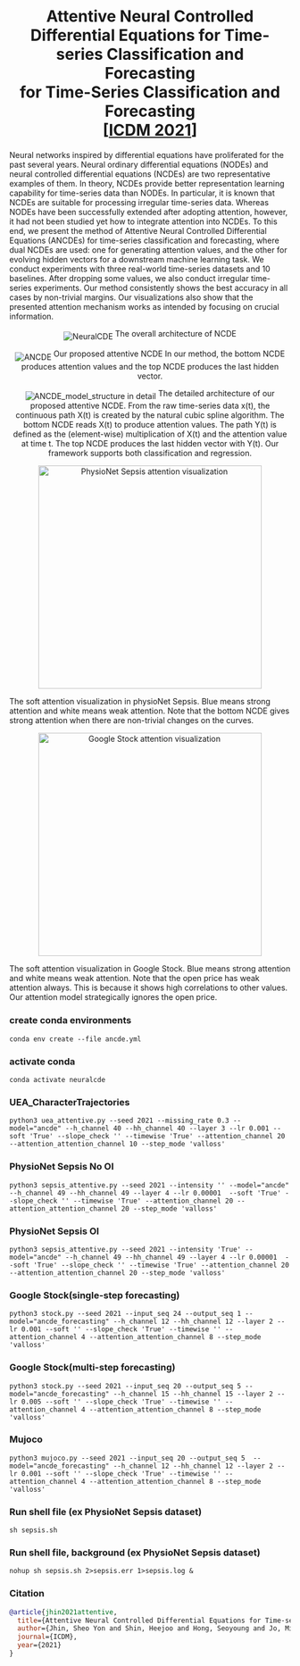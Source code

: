 <h1 align='center'> Attentive Neural Controlled Differential Equations for Time-series Classification and Forecasting<br>
    for Time-Series Classification and Forecasting<br>
    [<a href="https://arxiv.org/abs/2109.01876">ICDM 2021</a>] </h1>
Neural networks inspired by differential equations have proliferated for the past several years. Neural ordinary differential equations (NODEs) and neural controlled differential equations (NCDEs) are two representative examples of them. In theory, NCDEs provide better representation learning capability for time-series data than NODEs. In particular, it is known that NCDEs are suitable for processing irregular time-series data. Whereas NODEs have been successfully extended after adopting attention, however, it had not been studied yet how to integrate attention into NCDEs. To this end, we present the method of Attentive Neural Controlled Differential Equations (ANCDEs) for time-series classification and forecasting, where dual NCDEs are used: one for generating attention values, and the other for evolving hidden vectors for a downstream machine learning task. We conduct experiments with three real-world time-series datasets and 10 baselines. After dropping some values, we also conduct irregular time-series experiments. Our method consistently shows the best accuracy in all cases by non-trivial margins. Our visualizations also show that the presented attention mechanism works as intended by focusing on crucial information.
<p align="center">
  
  <img align="middle" src="./imgs/Neuralcde.png" alt="NeuralCDE"/> 
  The overall architecture of NCDE
</p>

<p align="center">
  <img align="middle" src="./imgs/AttentiveNeuralCDE.png" alt="ANCDE" /> 
  Our proposed attentive NCDE In our method, the bottom NCDE produces attention values and the top NCDE produces the last hidden vector. 
  
</p>
<p align="center">
  <img align="middle" src="./imgs/ANCDE_flow.png" alt="ANCDE_model_structure in detail"/> 
  The detailed architecture of our proposed attentive NCDE. From the raw time-series data x(t), the continuous path X(t) is created by the natural cubic spline algorithm. The bottom NCDE reads X(t) to produce attention values. The path Y(t) is defined as the (element-wise) multiplication of X(t) and the attention value at time t. The top NCDE produces the last hidden vector with Y(t). Our framework supports both classification and regression.
</p>
<p align="center">
  <img align="center" src="./imgs/sepsis.png" alt="PhysioNet Sepsis attention visualization" width="400"/> 
  
</p>
<p>The soft attention visualization in physioNet Sepsis. Blue means strong attention and white means weak attention. Note that the bottom NCDE gives strong attention when there are non-trivial changes on the curves.</p>

<p align="center">
  <img align="center" src="./imgs/stock.png" alt="Google Stock attention visualization" width="400"/> 
  
</p>

  <p>The soft attention visualization in Google Stock. Blue means strong attention and white means weak attention. Note that the open price has weak attention always. This is because it shows high correlations to other values. Our attention model strategically ignores the open price.</p>

### create conda environments
```
conda env create --file ancde.yml
```

### activate conda 
```
conda activate neuralcde
```

### UEA_CharacterTrajectories
```
python3 uea_attentive.py --seed 2021 --missing_rate 0.3 --model="ancde" --h_channel 40 --hh_channel 40 --layer 3 --lr 0.001 --soft 'True' --slope_check '' --timewise 'True' --attention_channel 20 --attention_attention_channel 10 --step_mode 'valloss'
```

### PhysioNet Sepsis No OI
```
python3 sepsis_attentive.py --seed 2021 --intensity '' --model="ancde" --h_channel 49 --hh_channel 49 --layer 4 --lr 0.00001  --soft 'True' --slope_check '' --timewise 'True' --attention_channel 20 --attention_attention_channel 20 --step_mode 'valloss'
```

### PhysioNet Sepsis OI
```
python3 sepsis_attentive.py --seed 2021 --intensity 'True' --model="ancde" --h_channel 49 --hh_channel 49 --layer 4 --lr 0.00001  --soft 'True' --slope_check '' --timewise 'True' --attention_channel 20 --attention_attention_channel 20 --step_mode 'valloss'
```

### Google Stock(single-step forecasting)
```
python3 stock.py --seed 2021 --input_seq 24 --output_seq 1 --model="ancde_forecasting" --h_channel 12 --hh_channel 12 --layer 2 --lr 0.001 --soft '' --slope_check 'True' --timewise '' --attention_channel 4 --attention_attention_channel 8 --step_mode 'valloss'
```

### Google Stock(multi-step forecasting)
```
python3 stock.py --seed 2021 --input_seq 20 --output_seq 5 --model="ancde_forecasting" --h_channel 15 --hh_channel 15 --layer 2 --lr 0.005 --soft '' --slope_check 'True' --timewise '' --attention_channel 4 --attention_attention_channel 8 --step_mode 'valloss'
```

### Mujoco 
```
python3 mujoco.py --seed 2021 --input_seq 20 --output_seq 5  --model="ancde_forecasting" --h_channel 12 --hh_channel 12 --layer 2 --lr 0.001 --soft '' --slope_check 'True' --timewise '' --attention_channel 4 --attention_attention_channel 8 --step_mode 'valloss'
```

### Run shell file (ex PhysioNet Sepsis dataset)
```
sh sepsis.sh 
```
### Run shell file, background  (ex PhysioNet Sepsis dataset)
```
nohup sh sepsis.sh 2>sepsis.err 1>sepsis.log & 
```

### Citation
```bibtex
@article{jhin2021attentive,
  title={Attentive Neural Controlled Differential Equations for Time-series Classification and Forecasting},
  author={Jhin, Sheo Yon and Shin, Heejoo and Hong, Seoyoung and Jo, Minju and Park, Solhee and Park, Noseong},
  journal={ICDM},
  year={2021}
}
```
